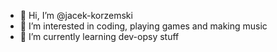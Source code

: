 - 👋 Hi, I’m @jacek-korzemski
- 👀 I’m interested in coding, playing games and making music
- 🌱 I’m currently learning dev-opsy stuff
